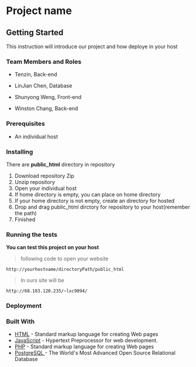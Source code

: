 # Project name
## Getting Started
This instruction will introduce our project and how deploye in your host

### Team Members and Roles
- Tenzin, Back-end

- LinJian Chen, Database

- Shunyong Weng, Front-end

- Winston Chang, Back-end

### Prerequisites
- An individual host

### Installing
There are __public_html__ directory in repository

1. Download repository Zip
2. Unzip repository
3. Open your individual host
4. If home directory is empty, you can place on home directory
5. If your home directory is not empty, create an directory for hosted
6. Drop and drag public_html dirctory for repository to your host(remember the path)
7. Finished

### Running the tests
__You can test this project on your host__ 
> following code to open your website
```
http://yourhostname/directoryPath/public_html
```
> In ours site will be

```
http://68.183.120.235/~lxc9094/
```

### Deployment

### Built With
* [HTML](https://www.w3schools.com/html/html_intro.asp) - Standard markup language for creating Web pages
* [JavaScript](https://www.w3schools.com/js/) - Hypertext Preprocessor for web development.
* [PHP](https://en.wikipedia.org/wiki/PHP) - Standard markup language for creating Web pages
* [PostgreSQL ](https://www.postgresql.org/) - The World's Most Advanced Open Source Relational Database




